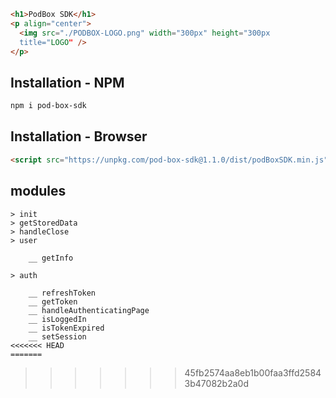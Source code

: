 ```html
<h1>PodBox SDK</h1>
<p align="center">
  <img src="./PODBOX-LOGO.png" width="300px" height="300px
  title="LOGO" />
</p>
```

## Installation - NPM

```sh
npm i pod-box-sdk
```

## Installation - Browser

```html
<script src="https://unpkg.com/pod-box-sdk@1.1.0/dist/podBoxSDK.min.js"></script>
```

## modules
```
> init
> getStoredData
> handleClose
> user

    __ getInfo

> auth

    __ refreshToken
    __ getToken
    __ handleAuthenticatingPage
    __ isLoggedIn
    __ isTokenExpired
    __ setSession
<<<<<<< HEAD
=======
```
>>>>>>> 45fb2574aa8eb1b00faa3ffd25843b47082b2a0d
